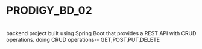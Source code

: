# PRODIGY_BD_02
<br>
backend project built using Spring Boot that provides a REST API with CRUD operations.
doing CRUD operations-- GET,POST,PUT,DELETE
